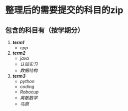 # 整理后的需要提交的科目的zip

## 包含的科目有（按学期分）

1. ***term1***
   + *cpp*
2. ***term2***
   + *java*
   + *认知实习*
   + *数据结构*
4. ***term3***
   + *python*
   + *coding*
   + *Robocup*
   + *离散数学*
   + *马原*
